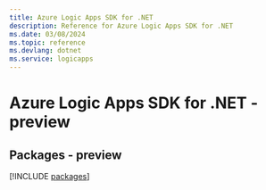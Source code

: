 ```yaml
---
title: Azure Logic Apps SDK for .NET
description: Reference for Azure Logic Apps SDK for .NET
ms.date: 03/08/2024
ms.topic: reference
ms.devlang: dotnet
ms.service: logicapps
---
```

# Azure Logic Apps SDK for .NET - preview
## Packages - preview
[!INCLUDE [packages](logic-apps-index.md)]
